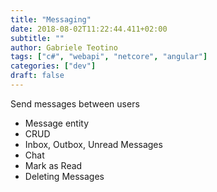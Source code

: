 ```yaml
---
title: "Messaging"
date: 2018-08-02T11:22:44.411+02:00
subtitle: ""
author: Gabriele Teotino
tags: ["c#", "webapi", "netcore", "angular"]
categories: ["dev"]
draft: false
---
```


Send messages between users

- Message entity
- CRUD
- Inbox, Outbox, Unread Messages
- Chat
- Mark as Read
- Deleting Messages
